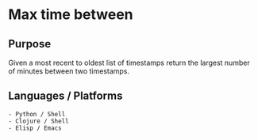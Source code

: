 # Max time between

## Purpose
Given a most recent to oldest list of timestamps return the largest number of minutes between two timestamps.

## Languages / Platforms

    - Python / Shell
    - Clojure / Shell
    - Elisp / Emacs
